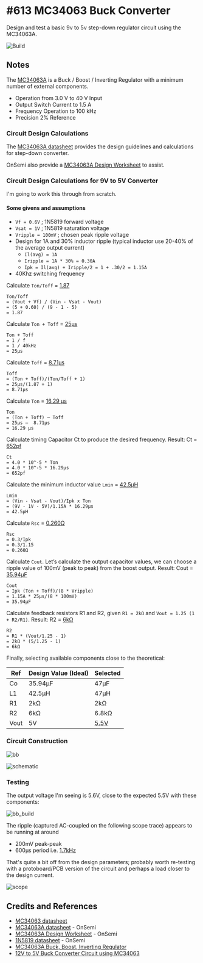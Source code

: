 # #613 MC34063 Buck Converter

Design and test a basic 9v to 5v step-down regulator circuit using the MC34063A.

![Build](./assets/BuckConverter_build.jpg?raw=true)

## Notes

The [MC34063A](https://www.onsemi.com/products/power-management/dc-dc-power-conversion/converters/mc34063a)
is a Buck / Boost / Inverting Regulator with a minimum number of external
components.

* Operation from 3.0 V to 40 V Input
* Output Switch Current to 1.5 A
* Frequency Operation to 100 kHz
* Precision 2% Reference

### Circuit Design Calculations

The [MC34063A datasheet](https://www.onsemi.com/products/power-management/dc-dc-power-conversion/converters/mc34063a)
provides the design guidelines and calculations for step-down converter.

OnSemi also provide a
[MC34063A Design Worksheet](https://www.onsemi.com/pub/Collateral/MC34063%20DWS.XLS)
to assist.

### Circuit Design Calculations for 9V to 5V Converter

I'm going to work this through from scratch.

#### Some givens and assumptions

* `Vf = 0.6V` ; 1N5819 forward voltage
* `Vsat = 1V` ; 1N5819 saturation voltage
* `Vripple = 100mV` ; chosen peak ripple voltage
* Design for 1A and 30% inductor ripple (typical inductor use 20-40% of the average output current)
    * `Il(avg) = 1A`
    * `Iripple = 1A * 30% = 0.30A`
    * `Ipk = Il(avg) + Iripple/2 = 1 + .30/2 = 1.15A`
* 40Khz switching frequency

Calculate `Ton/Toff` = [1.87](https://www.wolframalpha.com/input?i=%285+%2B+0.60%29%2F%289+-+1+-+5%29)

    Ton/Toff
    = (Vout + Vf) / (Vin - Vsat - Vout)
    = (5 + 0.60) / (9 - 1 - 5)
    = 1.87

Calculate `Ton + Toff` = [25µs](https://www.wolframalpha.com/input?i=1%2F40kHz)

    Ton + Toff
    = 1 / f
    = 1 / 40kHz
    = 25µs

Calculate `Toff` = [8.71µs](https://www.wolframalpha.com/input?i=25%C2%B5s%2F%281.87+%2B+1%29)

    Toff
    = (Ton + Toff)/(Ton/Toff + 1)
    = 25µs/(1.87 + 1)
    = 8.71µs

Calculate `Ton` = [16.29 μs](https://www.wolframalpha.com/input?i=25%C2%B5s+%E2%80%93++8.71%C2%B5s)

    Ton
    = (Ton + Toff) – Toff
    = 25µs –  8.71µs
    = 16.29 μs

Calculate timing Capacitor Ct to produce the desired frequency.
Result: Ct = [652pf](https://www.wolframalpha.com/input?i=4.0+*+10%5E-5+*+16.29%CE%BCs)

    Ct
    = 4.0 * 10^-5 * Ton
    = 4.0 * 10^-5 * 16.29μs
    = 652pf

Calculate the minimum inductor value `Lmin` = [42.5μH](https://www.wolframalpha.com/input?i=%289V+-+1V+-+5V%29%2F1.15A+*+16.29%C2%B5s)

    Lmin
    = (Vin - Vsat - Vout)/Ipk x Ton
    = (9V - 1V - 5V)/1.15A * 16.29µs
    = 42.5μH

Calculate `Rsc` = [0.260Ω](https://www.wolframalpha.com/input?i=0.3%2F1.15)

    Rsc
    = 0.3/Ipk
    = 0.3/1.15
    = 0.260Ω

Calculate `Cout`. Let’s calculate the output capacitor values, we can choose a ripple value of 100mV (peak to peak) from the boost output.
Result: Cout = [35.94μF](https://www.wolframalpha.com/input?i=1.15A+*+25%C2%B5s%2F%288+*+100mV%29)

    Cout
    = Ipk (Ton + Toff)/(8 * Vripple)
    = 1.15A * 25µs/(8 * 100mV)
    = 35.94μF

Calculate feedback resistors R1 and R2, given `R1 = 2kΩ` and `Vout = 1.25 (1 + R2/R1)`.
Result:  R2 = [6kΩ](https://www.wolframalpha.com/input?i=2k%CE%A9+*+%285%2F1.25+-+1%29)

    R2
    = R1 * (Vout/1.25 - 1)
    = 2kΩ * (5/1.25 - 1)
    = 6kΩ

Finally, selecting available components close to the theoretical:

| Ref  | Design Value (Ideal) | Selected |
|------|----------------------|----------|
| Co   | 35.94μF              | 47μF     |
| L1   | 42.5μH               | 47μH     |
| R1   | 2kΩ                  | 2kΩ      |
| R2   | 6kΩ                  | 6.8kΩ    |
| Vout | 5V                   | [5.5V](https://www.wolframalpha.com/input?i=1.25+%281+%2B+6.8%2F2%29) |

### Circuit Construction

![bb](./assets/BuckConverter_bb.jpg?raw=true)

![schematic](./assets/BuckConverter_schematic.jpg?raw=true)

### Testing

The output voltage I'm seeing is 5.6V, close to the expected 5.5V with these components:

![bb_build](./assets/BuckConverter_bb_build.jpg?raw=true)

The ripple (captured AC-coupled on the following scope trace) appears to be running at around

* 200mV peak-peak
* 600µs period i.e. [1.7kHz](https://www.wolframalpha.com/input?i=1%2F%28600%C2%B5s%29)

That's quite a bit off from the design parameters; probably worth re-testing with a protoboard/PCB version of the circuit
and perhaps a load closer to the design current.

![scope](./assets/scope.gif?raw=true)

## Credits and References

* [MC34063 datasheet](https://www.futurlec.com/Motorola/MC34063.shtml)
* [MC34063A datasheet](https://www.onsemi.com/products/power-management/dc-dc-power-conversion/converters/mc34063a) - OnSemi
* [MC34063A Design Worksheet](https://www.onsemi.com/pub/Collateral/MC34063%20DWS.XLS) - OnSemi
* [1N5819 datasheet](https://www.onsemi.com/products/discrete-power-modules/schottky-diodes-schottky-rectifiers/1n5819) - OnSemi
* [MC34063A Buck, Boost, Inverting Regulator](https://microcontrollerslab.com/mc34063a-buck-boost-inverting-regulator/)
* [12V to 5V Buck Converter Circuit using MC34063](https://circuitdigest.com/electronic-circuits/12v-to-5v-buck-converter-circuit-diagram)
